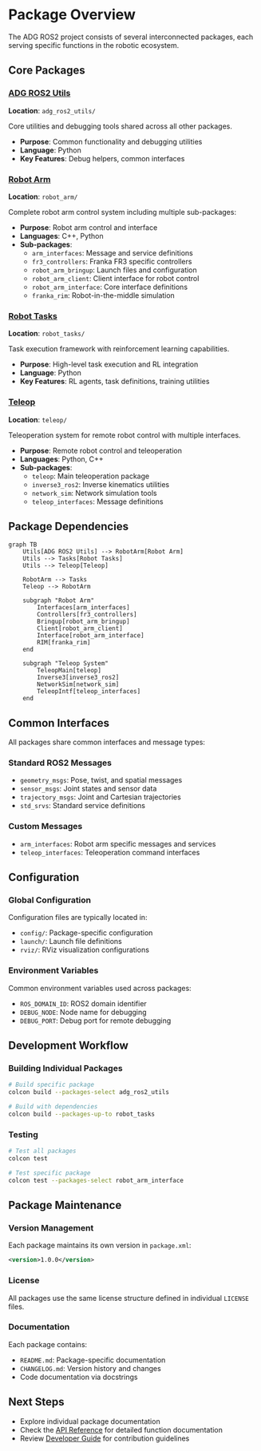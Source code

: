 # Package Overview

The ADG ROS2 project consists of several interconnected packages, each serving specific functions in the robotic ecosystem.

## Core Packages

### [ADG ROS2 Utils](adg-ros2-utils.md)
**Location**: `adg_ros2_utils/`

Core utilities and debugging tools shared across all other packages.

- **Purpose**: Common functionality and debugging utilities
- **Language**: Python
- **Key Features**: Debug helpers, common interfaces

### [Robot Arm](robot-arm.md)
**Location**: `robot_arm/`

Complete robot arm control system including multiple sub-packages:

- **Purpose**: Robot arm control and interface
- **Languages**: C++, Python
- **Sub-packages**: 
  - `arm_interfaces`: Message and service definitions
  - `fr3_controllers`: Franka FR3 specific controllers
  - `robot_arm_bringup`: Launch files and configuration
  - `robot_arm_client`: Client interface for robot control
  - `robot_arm_interface`: Core interface definitions
  - `franka_rim`: Robot-in-the-middle simulation

### [Robot Tasks](robot-tasks.md)  
**Location**: `robot_tasks/`

Task execution framework with reinforcement learning capabilities.

- **Purpose**: High-level task execution and RL integration
- **Language**: Python
- **Key Features**: RL agents, task definitions, training utilities

### [Teleop](teleop.md)
**Location**: `teleop/`

Teleoperation system for remote robot control with multiple interfaces.

- **Purpose**: Remote robot control and teleoperation
- **Languages**: Python, C++
- **Sub-packages**:
  - `teleop`: Main teleoperation package
  - `inverse3_ros2`: Inverse kinematics utilities
  - `network_sim`: Network simulation tools
  - `teleop_interfaces`: Message definitions

## Package Dependencies

```mermaid
graph TB
    Utils[ADG ROS2 Utils] --> RobotArm[Robot Arm]
    Utils --> Tasks[Robot Tasks]
    Utils --> Teleop[Teleop]
    
    RobotArm --> Tasks
    Teleop --> RobotArm
    
    subgraph "Robot Arm"
        Interfaces[arm_interfaces]
        Controllers[fr3_controllers]
        Bringup[robot_arm_bringup]
        Client[robot_arm_client]
        Interface[robot_arm_interface]
        RIM[franka_rim]
    end
    
    subgraph "Teleop System"
        TeleopMain[teleop]
        Inverse3[inverse3_ros2]
        NetworkSim[network_sim]
        TeleopIntf[teleop_interfaces]
    end
```

## Common Interfaces

All packages share common interfaces and message types:

### Standard ROS2 Messages
- `geometry_msgs`: Pose, twist, and spatial messages
- `sensor_msgs`: Joint states and sensor data
- `trajectory_msgs`: Joint and Cartesian trajectories
- `std_srvs`: Standard service definitions

### Custom Messages
- `arm_interfaces`: Robot arm specific messages and services
- `teleop_interfaces`: Teleoperation command interfaces

## Configuration

### Global Configuration
Configuration files are typically located in:
- `config/`: Package-specific configuration
- `launch/`: Launch file definitions
- `rviz/`: RViz visualization configurations

### Environment Variables
Common environment variables used across packages:
- `ROS_DOMAIN_ID`: ROS2 domain identifier
- `DEBUG_NODE`: Node name for debugging
- `DEBUG_PORT`: Debug port for remote debugging

## Development Workflow

### Building Individual Packages
```bash
# Build specific package
colcon build --packages-select adg_ros2_utils

# Build with dependencies
colcon build --packages-up-to robot_tasks
```

### Testing
```bash
# Test all packages
colcon test

# Test specific package
colcon test --packages-select robot_arm_interface
```

## Package Maintenance

### Version Management
Each package maintains its own version in `package.xml`:

```xml
<version>1.0.0</version>
```

### License
All packages use the same license structure defined in individual `LICENSE` files.

### Documentation
Each package contains:
- `README.md`: Package-specific documentation
- `CHANGELOG.md`: Version history and changes
- Code documentation via docstrings

## Next Steps

- Explore individual package documentation
- Check the [API Reference](../reference/) for detailed function documentation
- Review [Developer Guide](../developer-guide/contributing.md) for contribution guidelines
